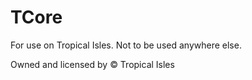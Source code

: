 # TCore

For use on Tropical Isles. Not to be used anywhere else.

Owned and licensed by © Tropical Isles
